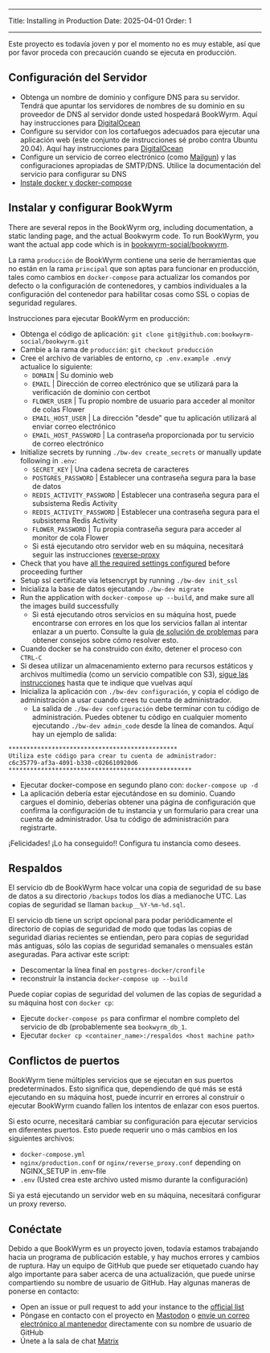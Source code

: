 - - -
Title: Installing in Production Date: 2025-04-01 Order: 1
- - -

Este proyecto es todavía joven y por el momento no es muy estable, así que por favor proceda con precaución cuando se ejecuta en producción.

## Configuración del Servidor
- Obtenga un nombre de dominio y configure DNS para su servidor. Tendrá que apuntar los servidores de nombres de su dominio en su proveedor de DNS al servidor donde usted hospedará BookWyrm. Aquí hay instrucciones para [DigitalOcean](https://www.digitalocean.com/community/tutorials/how-to-point-to-digitalocean-nameservers-from-common-domain-registrars)
- Configure su servidor con los cortafuegos adecuados para ejecutar una aplicación web (este conjunto de instrucciones sé probo contra Ubuntu 20.04). Aquí hay instrucciones para [DigitalOcean](https://www.digitalocean.com/community/tutorials/initial-server-setup-with-ubuntu-20-04)
- Configure un servicio de correo electrónico (como [Mailgun](https://documentation.mailgun.com/en/latest/quickstart.html)) y las configuraciones apropiadas de SMTP/DNS. Utilice la documentación del servicio para configurar su DNS
- [Instale docker y docker-compose](https://docs.docker.com/compose/install/)

## Instalar y configurar BookWyrm

There are several repos in the BookWyrm org, including documentation, a static landing page, and the actual Bookwyrm code. To run BookWyrm, you want the actual app code which is in [bookwyrm-social/bookwyrm](https://github.com/bookwyrm-social/bookwyrm).

La rama `producción` de BookWyrm contiene una serie de herramientas que no están en la rama `principal` que son aptas para funcionar en producción, tales como cambios en `docker-compose` para actualizar los comandos por defecto o la configuración de contenedores, y cambios individuales a la configuración del contenedor para habilitar cosas como SSL o copias de seguridad regulares.

Instrucciones para ejecutar BookWyrm en producción:

- Obtenga el código de aplicación: `git clone git@github.com:bookwyrm-social/bookwyrm.git`
- Cambie a la rama de `producción`: `git checkout producción`
- Cree el archivo de variables de entorno, `cp .env.example .env`y actualice lo siguiente:
    - `DOMAIN` | Su dominio web
    - `EMAIL` | Dirección de correo electrónico que se utilizará para la verificación de dominio con certbot
    - `FLOWER_USER` | Tu propio nombre de usuario para acceder al monitor de colas Flower
    - `EMAIL_HOST_USER` | La dirección "desde" que tu aplicación utilizará al enviar correo electrónico
    - `EMAIL_HOST_PASSWORD` | La contraseña proporcionada por tu servicio de correo electrónico
- Initialize secrets by running `./bw-dev create_secrets` or manually update following in `.env`:
    - `SECRET_KEY` | Una cadena secreta de caracteres
    - `POSTGRES_PASSWORD` | Establecer una contraseña segura para la base de datos
    - `REDIS_ACTIVITY_PASSWORD` | Establecer una contraseña segura para el subsistema Redis Activity
    - `REDIS_ACTIVITY_PASSWORD` | Establecer una contraseña segura para el subsistema Redis Activity
    - `FLOWER_PASSWORD` | Tu propia contraseña segura para acceder al monitor de cola Flower
    - Si está ejecutando otro servidor web en su máquina, necesitará seguir las instrucciones [reverse-proxy](/reverse-proxy.html)
- Check that you have [all the required settings configured](/environment.html#required-environment-settings) before proceeding further
- Setup ssl certificate via letsencrypt by running `./bw-dev init_ssl`
- Inicializa la base de datos ejecutando `./bw-dev migrate`
- Run the application with `docker-compose up --build`, and make sure all the images build successfully
    - Si está ejecutando otros servicios en su máquina host, puede encontrarse con errores en los que los servicios fallan al intentar enlazar a un puerto. Consulte la guía [de solución de problemas](#port_conflicts) para obtener consejos sobre cómo resolver esto.
- Cuando docker se ha construido con éxito, detener el proceso con `CTRL-C`
- Si desea utilizar un almacenamiento externo para recursos estáticos y archivos multimedia (como un servicio compatible con S3), [sigue las instrucciones](/external-storage.html) hasta que te indique que vuelvas aquí
- Inicializa la aplicación con `./bw-dev configuración`, y copia el código de administración a usar cuando crees tu cuenta de administrador.
    - La salida de `./bw-dev configuración` debe terminar con tu código de administración. Puedes obtener tu código en cualquier momento ejecutando `./bw-dev admin_code` desde la línea de comandos. Aquí hay un ejemplo de salida:

``` { .sh }
***********************************************
Utiliza este código para crear tu cuenta de administrador:
c6c35779-af3a-4091-b330-c026610920d6
***************************************************
```

- Ejecutar docker-compose en segundo plano con: `docker-compose up -d`
- La aplicación debería estar ejecutándose en su dominio. Cuando cargues el dominio, deberías obtener una página de configuración que confirma la configuración de tu instancia y un formulario para crear una cuenta de administrador. Usa tu código de administración para registrarte.

¡Felicidades! ¡Lo ha conseguido!! Configura tu instancia como desees.


## Respaldos

El servicio db de BookWyrm hace volcar una copia de seguridad de su base de datos a su directorio `/backups` todos los días a medianoche UTC. Las copias de seguridad se llaman `backup__%Y-%m-%d.sql`.

El servicio db tiene un script opcional para podar periódicamente el directorio de copias de seguridad de modo que todas las copias de seguridad diarias recientes se entiendan, pero para copias de seguridad más antiguas, sólo las copias de seguridad semanales o mensuales están aseguradas. Para activar este script:

- Descomentar la línea final en `postgres-docker/cronfile`
- reconstruir la instancia `docker-compose up --build`

Puede copiar copias de seguridad del volumen de las copias de seguridad a su máquina host con `docker cp`:

- Ejecute `docker-compose ps` para confirmar el nombre completo del servicio de db (probablemente sea `bookwyrm_db_1`.
- Ejecutar `docker cp <container_name>:/respaldos <host machine path>`

## Conflictos de puertos

BookWyrm tiene múltiples servicios que se ejecutan en sus puertos predeterminados. Esto significa que, dependiendo de qué más se está ejecutando en su máquina host, puede incurrir en errores al construir o ejecutar BookWyrm cuando fallen los intentos de enlazar con esos puertos.

Si esto ocurre, necesitará cambiar su configuración para ejecutar servicios en diferentes puertos. Esto puede requerir uno o más cambios en los siguientes archivos:

- `docker-compose.yml`
- `nginx/production.conf` or `nginx/reverse_proxy.conf` depending on NGINX_SETUP in .env-file
- `.env` (Usted crea este archivo usted mismo durante la configuración)

Si ya está ejecutando un servidor web en su máquina, necesitará configurar un proxy reverso.

## Conéctate

Debido a que BookWyrm es un proyecto joven, todavía estamos trabajando hacia un programa de publicación estable, y hay muchos errores y cambios de ruptura. Hay un equipo de GitHub que puede ser etiquetado cuando hay algo importante para saber acerca de una actualización, que puede unirse compartiendo su nombre de usuario de GitHub. Hay algunas maneras de ponerse en contacto:

 - Open an issue or pull request to add your instance to the [official list](https://joinbookwyrm.com/instances/)
 - Póngase en contacto con el proyecto en [Mastodon](https://tech.lgbt/@bookwyrm) o [envíe un correo electrónico al mantenedor](mailto:mousereeve@riseup.net) directamente con su nombre de usuario de GitHub
 - Únete a la sala de chat [Matrix](https://matrix.to/#/#bookwyrm:matrix.org)
